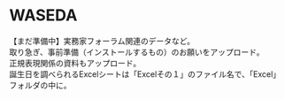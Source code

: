 # WASEDA
【まだ準備中】実務家フォーラム関連のデータなど。  
取り急ぎ、事前準備（インストールするもの）のお願いをアップロード。  
正規表現関係の資料もアップロード。  
誕生日を調べられるExcelシートは「Excelその１」のファイル名で、「Excel」フォルダの中に。  
